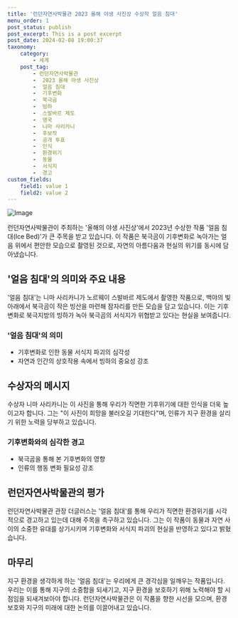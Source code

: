 ```yaml
---
title: '런던자연사박물관 2023 올해 야생 사진상 수상작 얼음 침대'
menu_order: 1
post_status: publish
post_excerpt: This is a post excerpt
post_date: 2024-02-08 19:00:37
taxonomy:
    category:
        - 세계
    post_tag:
        - 런던자연사박물관
        -  2023 올해 야생 사진상
        -  얼음 침대
        -  기후변화
        -  북극곰
        -  빙하
        -  스발바르 제도
        -  영국
        -  니마 사리카니
        -  후보작
        -  공개 투표
        -  인식
        -  환경위기
        -  동물
        -  서식지
        -  경고
custom_fields:
    field1: value 1
    field2: value 2
---
```


![Image](https://imgnews.pstatic.net/image/032/2024/02/08/0003278126_001_20240208112514110.jpg?type=w647)

런던자연사박물관이 주최하는 '올해의 야생 사진상'에서 2023년 수상한 작품 '얼음 침대(Ice Bed)'가 큰 주목을 받고 있습니다. 이 작품은 북극곰이 기후변화로 녹아가는 얼음 위에서 편안한 모습으로 촬영된 것으로, 자연의 아름다움과 현실의 위기를 동시에 담아냈습니다.
## '얼음 침대'의 의미와 주요 내용
'얼음 침대'는 니마 사리카니가 노르웨이 스발바르 제도에서 촬영한 작품으로, 백야의 빛 아래에서 북극곰이 작은 빙산을 마련해 잠자리를 만든 모습을 담고 있습니다. 이는 기후변화로 북극지방의 빙하가 녹아 북극곰의 서식지가 위협받고 있다는 현실을 보여줍니다.
### '얼음 침대'의 의미
- 기후변화로 인한 동물 서식지 파괴의 심각성
- 자연과 인간의 상호작용 속에서 빙하의 중요성 강조
## 수상자의 메시지
수상자 니마 사리카니는 이 사진을 통해 우리가 직면한 기후위기에 대한 인식을 더욱 높이고자 합니다. 그는 "이 사진이 희망을 불러오길 기대한다"며, 인류가 지구 환경을 살리기 위한 노력을 당부하고 있습니다.
### 기후변화와의 심각한 경고
- 북극곰을 통해 본 기후변화의 영향
- 인류의 행동 변화 필요성 강조
## 런던자연사박물관의 평가
런던자연사박물관 관장 더글러스는 '얼음 침대'를 통해 우리가 직면한 환경위기를 시각적으로 경고하고 있는데 대해 주목을 촉구하고 있습니다. 그는 이 작품이 동물과 자연 사이의 소중한 유대를 상기시키며 기후변화와 서식지 파괴의 현실을 반영하고 있다고 밝혔습니다.
## 마무리
지구 환경을 생각하게 하는 '얼음 침대'는 우리에게 큰 경각심을 일깨우는 작품입니다. 우리는 이를 통해 지구의 소중함을 되새기고, 지구 환경을 보호하기 위해 노력해야 할 시점임을 되새겨보아야 합니다. 런던자연사박물관은 이 작품을 향한 시선을 모으며, 환경 보호와 지구의 미래에 대한 논의를 이끌어내고 있습니다.
